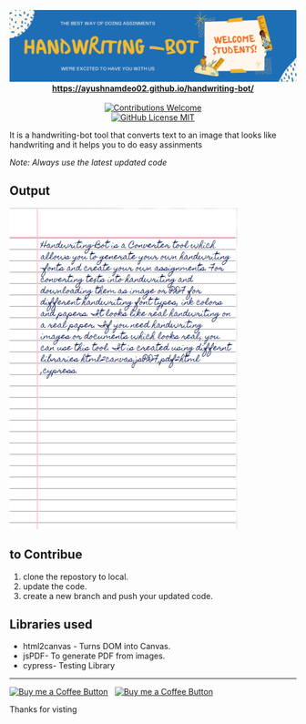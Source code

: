 <p align="center">
<img alt="Handwriting-Bot title image" src="https://github.com/ayushnamdeo02/handwriting-bot/blob/1486ce8dc743205eebbcec9381557533f55c7f1f/images/poster.png" /> 
<br/><b><a href="https://ayushnamdeo02.github.io/handwriting-bot/">https://ayushnamdeo02.github.io/handwriting-bot/</a></b><br/><br/>
<a href="#contributing"><img alt="Contributions Welcome" src="https://img.shields.io/badge/contributions-welcome-brightgreen?style=for-the-badge&labelColor=black&logo=github">
</a> <br/><a href="https://github.com/ayushnamdeo02/handwriting-bot/blob/master/LICENSE">
<img alt="GitHub License MIT" src="https://img.shields.io/github/license/ayushnamdeo02/handwriting-bot?style=for-the-badge&labelColor=black&logo=github"> </a>

It is a handwriting-bot tool that converts text to an image that looks like handwriting and it helps you to do easy assinments

</p>

*Note: Always use the latest updated code*

## Output

<img width="400" alt="Sample image of output" src="sample.png" />

## to Contribue

1) clone the repostory to local.
2) update the code.
3) create a new branch and push your updated code.

## Libraries used

- html2canvas - Turns DOM into Canvas.
- jsPDF- To generate PDF from images.
- cypress- Testing Library

---

[<img alt="Buy me a Coffee Button" width=200 src="https://c5.patreon.com/external/logo/become_a_patron_button.png">](https://www.patreon.com/bePatron?u=31891872) &nbsp; [<img alt="Buy me a Coffee Button" width=200 src="https://cdn.buymeacoffee.com/buttons/default-yellow.png">](https://www.buymeacoffee.com/ayushnamdeo02)

Thanks for visting
